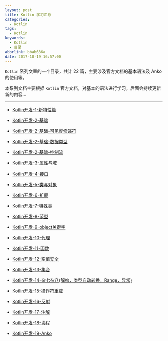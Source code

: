 ```yaml
---
layout: post
title: Kotlin 学习汇总
categories:
  - Kotlin
tags:
  - Kotlin
keywords:
  - Kotlin
  - 目录
abbrlink: bbab636a
date: 2017-10-19 16:57:00
---
```

 
`Kotlin` 系列文章的一个目录，共计 22 篇，主要涉及官方文档的基本语法及 Anko 的使用等。

本系列文档主要根据 `Kotlin` 官方文档，对基本的语法进行学习，后面会持续更新新的内容...

<!--more-->


---


- [Kotlin开发-1-新特性篇](../3395269050/)


- [Kotlin开发-2-基础](../811551029/)


- [Kotlin开发-2-基础-可见度修饰符](../49416638/)


- [Kotlin开发-2-基础-数据类型](../6eea2c65/)


- [Kotlin开发-2-基础-控制流](../57e86c00/)


- [Kotlin开发-3-属性与域](../12ba0671/)


- [Kotlin开发-4-接口](../6a146f82/)


- [Kotlin开发-5-类与对象](../2717980190/)


- [Kotlin开发-6-扩展](../d0378250/)


- [Kotlin开发-7-特殊类](../aa2c40d4/)


- [Kotlin开发-8-范型](../9e4433d5/)


- [Kotlin开发-9-object关键字](../40486d0b/)


- [Kotlin开发-10-代理](../cc5968a9/) 


- [Kotlin开发-11-函数](../acb7c552/)


- [Kotlin开发-12-空值安全](../c5b3d729/)


- [Kotlin开发-13-集合](../4c59f5f5/)


- [Kotlin开发-14-杂七杂八(解构，类型自动转换，Range，异常)](../578c5201/)


- [Kotlin开发-15-操作符重载](../75caba4c/)


- [Kotlin开发-16-反射](../2650e1c8/)


- [Kotlin开发-17-注解](../bc7a3f35/)


- [Kotlin开发-18-协程](../794b3d5f/)


- [Kotlin开发-19-Anko](../49416638/)
 

 


 


 


 


 


 


 



 


 


 
